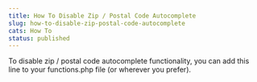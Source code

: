 ```yaml
---
title: How To Disable Zip / Postal Code Autocomplete
slug: how-to-disable-zip-postal-code-autocomplete
cats: How To
status: published
---
```



  <p>
    To disable zip / postal code autocomplete functionality, you can add this line to your functions.php file (or wherever you prefer).&nbsp;
    <script src="https://gist.github.com/clifgriffin/ae455008d6e5aeaee9823532a407889a.js" type="text/javascript"></script>
  </p>
